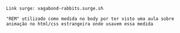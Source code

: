 ```# landing-page-template
Link surge: vagabond-rabbits.surge.sh

"REM" utilizado como medida no body por ter visto uma aula sobre animação no html/css estrangeira onde usavem essa medida

```

